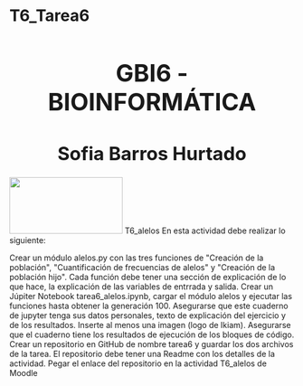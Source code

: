 # T6_Tarea6
# <center><h2> GBI6 - BIOINFORMÁTICA</h2></center>
### <center><h1> Sofia Barros Hurtado</h1></center>


<img src="https://www.ikiam.edu.ec/img/logo-ikiam-grey.png" width=200 height=100/>
T6_alelos
En esta actividad debe realizar lo siguiente: 

Crear un módulo alelos.py con las tres funciones de "Creación de la población", "Cuantificación de frecuencias de alelos" y "Creación de la población hijo". Cada función debe tener una sección de explicación de lo que hace, la explicación de las variables de entrrada y salida.
Crear un Júpiter Notebook tarea6_alelos.ipynb, cargar el módulo alelos y ejecutar las funciones hasta obtener la generación 100. Asegurarse que este cuaderno de jupyter tenga sus datos personales, texto de explicación del ejercicio y de los resultados. Inserte al menos una imagen (logo de Ikiam). Asegurarse que el cuaderno tiene los resultados de ejecución de los bloques de código.
Crear un repositorio en GitHub de nombre tarea6 y guardar los dos archivos de la tarea. El repositorio debe tener una Readme con los detalles de la actividad.
Pegar el enlace del repositorio en la actividad T6_alelos de Moodle
